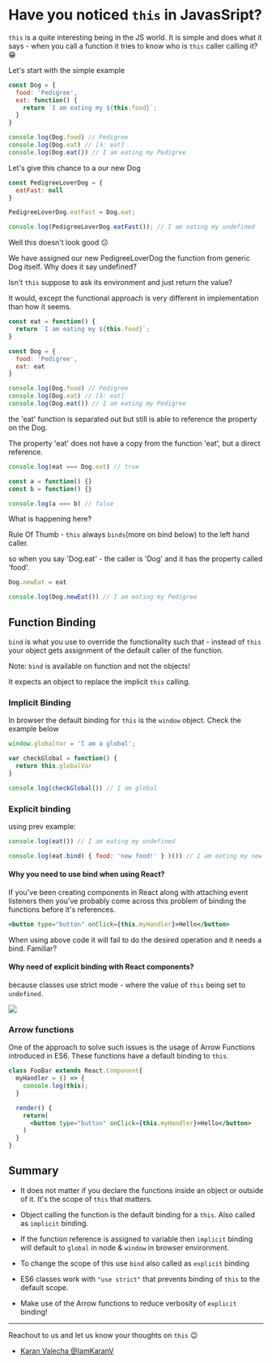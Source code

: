 # Have you noticed `this` in JavasSript?

`this` is a quite interesting being in the JS world. It is simple and does what it says - when you call a function it tries to know who is `this` caller calling it? :grin:

Let's start with the simple example

```javascript
const Dog = {
  food: 'Pedigree',
  eat: function() {
    return `I am eating my ${this.food}`;
  }
}

console.log(Dog.food) // Pedigree
console.log(Dog.eat) // [λ: eat]​​​​​
console.log(Dog.eat()) // I am eating my Pedigree​​​​​
```

Let's give this chance to a our new Dog

```javascript
const PedigreeLoverDog = {
  eatFast: null
}

PedigreeLoverDog.eatFast = Dog.eat;

console.log(PedigreeLoverDog.eatFast()); // ​​​​​I am eating my undefined​​​​​
```

Well this doesn't look good :confused:

We have assigned our new PedigreeLoverDog the function from generic Dog itself. Why does it say undefined?

Isn't `this` suppose to ask its environment and just return the value?

It would, except the functional approach is very different in implementation than how it seems.


```javascript
const eat = function() {
  return `I am eating my ${this.food}`;
}

const Dog = {
  food: 'Pedigree',
  eat: eat
}

console.log(Dog.food) // Pedigree
console.log(Dog.eat) // [λ: eat]​​​​​
console.log(Dog.eat()) // I am eating my Pedigree​​​​​
```

the 'eat' function is separated out but still is able to reference the property on the Dog.

The property 'eat' does not have a copy from the function 'eat', but a direct reference.

```javascript
console.log(eat === Dog.eat) // true
```

```javascript
const a = function() {}
const b = function() {}

console.log(a === b) // false
```

What is happening here?

Rule Of Thumb - `this` always `binds`(more on bind below) to the left hand caller.

so when you say 'Dog.eat' - the caller is 'Dog' and it has the property called 'food'.

```javascript
Dog.newEat = eat

console.log(Dog.newEat()) // ​​​​​I am eating my Pedigree​​​​​
```
## Function Binding

`bind` is what you use to override the functionality such that - instead of `this` your object gets assignment of the default caller of the function.

Note: `bind` is available on function and not the objects!

It expects an object to replace the implicit `this` calling.

### Implicit Binding

In browser the default binding for `this` is the `window` object. Check the example below

```javascript
window.globalVar = 'I am a global';

var checkGlobal = function() {
  return this.globalVar
}

console.log(checkGlobal()) // I am global
```

### Explicit binding

using prev example:

```javascript
console.log(eat()) // ​​​​​​​​​I am eating my undefined​​​​​

console.log(eat.bind( { food: 'new food!' } )()) // ​​​​​​​​​I am eating my new food!​​​​​
```

#### Why you need to use bind when using React?

If you've been creating components in React along with attaching event listeners then you've probably come across this problem of binding the functions before it's references.

```jsx
<button type="button" onClick={this.myHandler}>Hello</button>
```

When using above code it will fail to do the desired operation and it needs a bind. Familiar?

#### Why need of explicit binding with React components?

because classes use strict mode - where the value of `this` being set to `undefined`.

![](https://github.com/Kiprosh/engineering-blogs/raw/js-this/blogs/2018/Gifable-27FB32A4-53BC-425F-90F1-A68BFD829D0D.gif?raw=true)

### Arrow functions

One of the approach to solve such issues is the usage of Arrow Functions introduced in ES6. These functions have a default binding to `this`.

```jsx
class FooBar extends React.Component{
  myHandler = () => {
    console.log(this); 
  }

  render() {
    return(
      <button type="button" onClick={this.myHandler}>Hello</button>
    )
  }
}
```

## Summary

- It does not matter if you declare the functions inside an object or outside of it. It's the scope of `this` that matters.

- Object calling the function is the default binding for a `this`. Also called as `implicit` binding.

- If the function reference is assigned to variable then `implicit` binding will default to `global` in node & `window` in browser environment.

- To change the scope of this use `bind` also called as `explicit` binding

- ES6 classes work with `"use strict"` that prevents binding of `this` to the default scope.

- Make use of the Arrow functions to reduce verbosity of `explicit` binding!

--------

Reachout to us and let us know your thoughts on `this` :wink:

- [Karan Valecha @IamKaranV](https://twitter.com/iamkaranv?lang=en)

